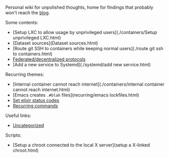 Personal wiki for unpolished thoughts, home for findings that probably won't reach the [blog](https://codigoparallevar.com/blog/).

Some contents:

 - [Setup LXC to allow usage by unprivileged users](./containers/Setup unprivileged LXC.html)
 - [Dataset sources](Dataset sources.html)
 - [Route git SSH to containers while keeping normal users](./route git ssh to containers.html)
 - [Federated/decentralized protocols](protocols/)
 - [Add a new service to Systemd](./systemd/add new service.html)

Recurring themes:

 - [Internal container cannot reach internet](./containers/internal container cannot reach internet.html)
 - [Emacs creates `.#blah` files](recurring/emacs lockfiles.html)
 - [Set elixir status codes](elixir/status-codes.html)
 - [Recurring commands](commands/recurring.html)

Useful links:

 - [Uncategorized](links/uncategorized.html)

Scripts:

 - [Setup a chroot connected to the local X server](setup a X-linked chroot.html)
